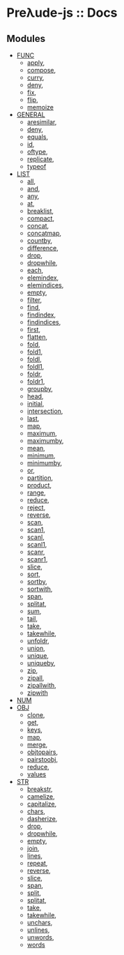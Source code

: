# Preλude-js :: Docs

## Modules


* [FUNC](Func.md)
	* [apply](FUNC.md#funcapply),
	* [compose](FUNC.md#funccompose),
	* [curry](FUNC.md#funccurry),
	* [deny](FUNC.md#funcdeny),
	* [fix](FUNC.md#funcfix),
	* [flip](FUNC.md#funcflip),
	* [memoize](FUNC.md#funcmemoize)
* [GENERAL](General.md)
	* [aresimilar](GENERAL.md#generalaresimilar),
	* [deny](GENERAL.md#generaldeny),
	* [equals](GENERAL.md#generalequals),
	* [id](GENERAL.md#generalid),
	* [oftype](GENERAL.md#generaloftype),
	* [replicate](GENERAL.md#generalreplicate),
	* [typeof](GENERAL.md#generaltypeof)
* [LIST](List.md)
	* [all](LIST.md#listall),
	* [and](LIST.md#listand),
	* [any](LIST.md#listany),
	* [at](LIST.md#listat),
	* [breaklist](LIST.md#listbreaklist),
	* [compact](LIST.md#listcompact),
	* [concat](LIST.md#listconcat),
	* [concatmap](LIST.md#listconcatmap),
	* [countby](LIST.md#listcountby),
	* [difference](LIST.md#listdifference),
	* [drop](LIST.md#listdrop),
	* [dropwhile](LIST.md#listdropwhile),
	* [each](LIST.md#listeach),
	* [elemindex](LIST.md#listelemindex),
	* [elemindices](LIST.md#listelemindices),
	* [empty](LIST.md#listempty),
	* [filter](LIST.md#listfilter),
	* [find](LIST.md#listfind),
	* [findindex](LIST.md#listfindindex),
	* [findindices](LIST.md#listfindindices),
	* [first](LIST.md#listfirst),
	* [flatten](LIST.md#listflatten),
	* [fold](LIST.md#listfold),
	* [fold1](LIST.md#listfold1),
	* [foldl](LIST.md#listfoldl),
	* [foldl1](LIST.md#listfoldl1),
	* [foldr](LIST.md#listfoldr),
	* [foldr1](LIST.md#listfoldr1),
	* [groupby](LIST.md#listgroupby),
	* [head](LIST.md#listhead),
	* [initial](LIST.md#listinitial),
	* [intersection](LIST.md#listintersection),
	* [last](LIST.md#listlast),
	* [map](LIST.md#listmap),
	* [maximum](LIST.md#listmaximum),
	* [maximumby](LIST.md#listmaximumby),
	* [mean](LIST.md#listmean),
	* [minimum](LIST.md#listminimum),
	* [minimumby](LIST.md#listminimumby),
	* [or](LIST.md#listor),
	* [partition](LIST.md#listpartition),
	* [product](LIST.md#listproduct),
	* [range](LIST.md#listrange),
	* [reduce](LIST.md#listreduce),
	* [reject](LIST.md#listreject),
	* [reverse](LIST.md#listreverse),
	* [scan](LIST.md#listscan),
	* [scan1](LIST.md#listscan1),
	* [scanl](LIST.md#listscanl),
	* [scanl1](LIST.md#listscanl1),
	* [scanr](LIST.md#listscanr),
	* [scanr1](LIST.md#listscanr1),
	* [slice](LIST.md#listslice),
	* [sort](LIST.md#listsort),
	* [sortby](LIST.md#listsortby),
	* [sortwith](LIST.md#listsortwith),
	* [span](LIST.md#listspan),
	* [splitat](LIST.md#listsplitat),
	* [sum](LIST.md#listsum),
	* [tail](LIST.md#listtail),
	* [take](LIST.md#listtake),
	* [takewhile](LIST.md#listtakewhile),
	* [unfoldr](LIST.md#listunfoldr),
	* [union](LIST.md#listunion),
	* [unique](LIST.md#listunique),
	* [uniqueby](LIST.md#listuniqueby),
	* [zip](LIST.md#listzip),
	* [zipall](LIST.md#listzipall),
	* [zipallwith](LIST.md#listzipallwith),
	* [zipwith](LIST.md#listzipwith)
* [NUM](Num.md)
* [OBJ](Obj.md)
	* [clone](OBJ.md#objclone),
	* [get](OBJ.md#objget),
	* [keys](OBJ.md#objkeys),
	* [map](OBJ.md#objmap),
	* [merge](OBJ.md#objmerge),
	* [objtopairs](OBJ.md#objobjtopairs),
	* [pairstoobj](OBJ.md#objpairstoobj),
	* [reduce](OBJ.md#objreduce),
	* [values](OBJ.md#objvalues)
* [STR](Str.md)
	* [breakstr](STR.md#strbreakstr),
	* [camelize](STR.md#strcamelize),
	* [capitalize](STR.md#strcapitalize),
	* [chars](STR.md#strchars),
	* [dasherize](STR.md#strdasherize),
	* [drop](STR.md#strdrop),
	* [dropwhile](STR.md#strdropwhile),
	* [empty](STR.md#strempty),
	* [join](STR.md#strjoin),
	* [lines](STR.md#strlines),
	* [repeat](STR.md#strrepeat),
	* [reverse](STR.md#strreverse),
	* [slice](STR.md#strslice),
	* [span](STR.md#strspan),
	* [split](STR.md#strsplit),
	* [splitat](STR.md#strsplitat),
	* [take](STR.md#strtake),
	* [takewhile](STR.md#strtakewhile),
	* [unchars](STR.md#strunchars),
	* [unlines](STR.md#strunlines),
	* [unwords](STR.md#strunwords),
	* [words](STR.md#strwords)
